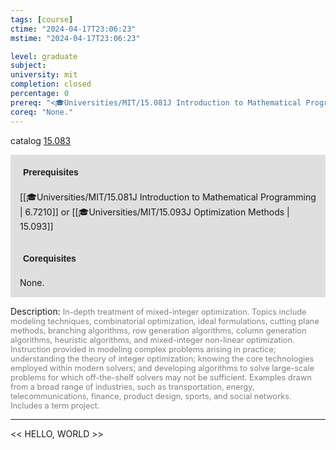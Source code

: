 ```yaml
---
tags: [course]
ctime: "2024-04-17T23:06:23"
mstime: "2024-04-17T23:06:23"

level: graduate
subject: 
university: mit
completion: closed
percentage: 0
prereq: "<🎓Universities/MIT/15.081J Introduction to Mathematical Programming> or <🎓Universities/MIT/15.093J Optimization Methods>"
coreq: "None."
---
```


catalog [15.083](http://student.mit.edu/catalog/m15a.html#15.083)

<span style="display: block; padding: 15px; background-color: rgb(100, 100, 100, 0.2);"><font id="m_prereq1024_0" style="display: block; font-family: Arial, sans-serif; font-weight: bold; padding: 5px">Prerequisites</font><br><span id="prereq1024_0">[[🎓Universities/MIT/15.081J Introduction to Mathematical Programming | 6.7210]] or [[🎓Universities/MIT/15.093J Optimization Methods | 15.093]]</span></span>
<span style="display: block; padding: 15px; background-color: rgb(100, 100, 100, 0.2);"><font id="m_coreq1024_0" style="display: block; font-family: Arial, sans-serif; font-weight: bold; padding: 5px">Corequisites</font><br><span id="coreq1024_0">None.</span></span>

<font style="">Description:</font>
<font style="color: grey; font-size: 0.8rem;">In-depth treatment of mixed-integer optimization. Topics include modeling techniques, combinatorial optimization, ideal formulations, cutting plane methods, branching algorithms, row generation algorithms, column generation algorithms, heuristic algorithms, and mixed-integer non-linear optimization. Instruction provided in modeling complex problems arising in practice; understanding the theory of integer optimization; knowing the core technologies employed within modern solvers; and developing algorithms to solve large-scale problems for which off-the-shelf solvers may not be sufficient. Examples drawn from a broad range of industries, such as transportation, energy, telecommunications, finance, product design, sports, and social networks. Includes a term project.</font>



---

<< HELLO, WORLD >>
